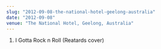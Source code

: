 ```yaml
---
slug: "2012-09-08-the-national-hotel-geelong-australia"
date: "2012-09-08"
venue: "The National Hotel, Geelong, Australia"
---
```


 1. I Gotta Rock n Roll
    (Reatards cover)


